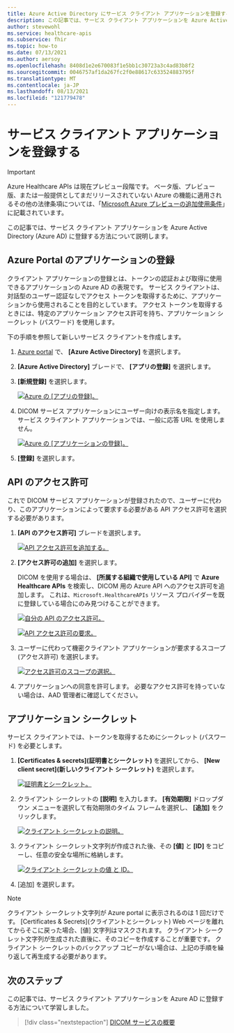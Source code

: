 ```yaml
---
title: Azure Active Directory にサービス クライアント アプリケーションを登録する - DICOM 用 Azure Healthcare APIs
description: この記事では、サービス クライアント アプリケーションを Azure Active Directory に登録する方法について説明します。
author: stevewohl
ms.service: healthcare-apis
ms.subservice: fhir
ms.topic: how-to
ms.date: 07/13/2021
ms.author: aersoy
ms.openlocfilehash: 8408d1e2e670083f1e5bb1c30723a3c4ad83b8f2
ms.sourcegitcommit: 0046757af1da267fc2f0e88617c633524883795f
ms.translationtype: MT
ms.contentlocale: ja-JP
ms.lasthandoff: 08/13/2021
ms.locfileid: "121779478"
---
```

# <a name="register-a-service-client-application"></a>サービス クライアント アプリケーションを登録する

> [!IMPORTANT]
> Azure Healthcare APIs は現在プレビュー段階です。 ベータ版、プレビュー版、または一般提供としてまだリリースされていない Azure の機能に適用されるその他の法律条項については、「[Microsoft Azure プレビューの追加使用条件](https://azure.microsoft.com/support/legal/preview-supplemental-terms/)」に記載されています。

この記事では、サービス クライアント アプリケーションを Azure Active Directory (Azure AD) に登録する方法について説明します。

## <a name="application-registrations-in-the-azure-portal"></a>Azure Portal のアプリケーションの登録

クライアント アプリケーションの登録とは、トークンの認証および取得に使用できるアプリケーションの Azure AD の表現です。 サービス クライアントは、対話型のユーザー認証なしでアクセス トークンを取得するために、アプリケーションから使用されることを目的としています。 アクセス トークンを取得するときには、特定のアプリケーション アクセス許可を持ち、アプリケーション シークレット (パスワード) を使用します。

下の手順を参照して新しいサービス クライアントを作成します。

1. [Azure portal](https://portal.azure.com) で、 **[Azure Active Directory]** を選択します。
2. **[Azure Active Directory]** ブレードで、 **[アプリの登録]** を選択します。
3. **[新規登録]** を選択します。

   [ ![Azure の [アプリの登録]。](media/dicom-azure-app-registrations.png) ](media/dicom-azure-app-registrations.png#lightbox)

4. DICOM サービス アプリケーションにユーザー向けの表示名を指定します。 サービス クライアント アプリケーションでは、一般に応答 URL を使用しません。

   [ ![Azure の [アプリケーションの登録]。](media/dicom-registration-application-name.png) ](media/dicom-registration-application-name.png#lightbox)

5. **[登録]** を選択します。

## <a name="api-permissions"></a>API のアクセス許可

これで DICOM サービス アプリケーションが登録されたので、ユーザーに代わり、このアプリケーションによって要求する必要がある API アクセス許可を選択する必要があります。

1. **[API のアクセス許可]** ブレードを選択します。

   [ ![API アクセス許可を追加する。](media/dicom-add-api-permissions.png) ](media/dicom-add-api-permissions.png#lightbox)

2. **[アクセス許可の追加]** を選択します。

   DICOM を使用する場合は、 **[所属する組織で使用している API]** で **Azure Healthcare APIs** を検索し、DICOM 用の Azure API へのアクセス許可を追加します。 これは、`Microsoft.HealthcareAPIs` リソース プロバイダーを既に登録している場合にのみ見つけることができます。

   [ ![自分の API のアクセス許可。](media/dicom-request-my-api-permissions.png) ](media/dicom-request-my-api-permissions.png#lightbox)


   [ ![API アクセス許可の要求。](media/dicom-request-api-permissions.png) ](media/dicom-request-api-permissions.png#lightbox)

3. ユーザーに代わって機密クライアント アプリケーションが要求するスコープ (アクセス許可) を選択します。

   [ ![アクセス許可のスコープの選択。](media/dicom-select-scopes.png) ](media/dicom-select-scopes.png#lightbox)

4. アプリケーションへの同意を許可します。 必要なアクセス許可を持っていない場合は、AAD 管理者に確認してください。


## <a name="application-secret"></a>アプリケーション シークレット

サービス クライアントでは、トークンを取得するためにシークレット (パスワード) を必要とします。

1. **[Certificates & secrets]\(証明書とシークレット\)** を選択してから、 **[New client secret]\(新しいクライアント シークレット\)** を選択します。

   [ ![証明書とシークレット。](media/dicom-new-client-secret.png) ](media/dicom-new-client-secret.png#lightbox)

2. クライアント シークレットの **[説明]** を入力します。 **[有効期限]** ドロップダウン メニューを選択して有効期限のタイム フレームを選択し、 **[追加]** をクリックします。

   [ ![クライアント シークレットの説明。](media/dicom-client-secret-description.png) ](media/dicom-client-secret-description.png#lightbox)

3. クライアント シークレット文字列が作成された後、その **[値]** と **[ID]** をコピーし、任意の安全な場所に格納します。

   [ ![クライアント シークレットの値 と ID。](media/dicom-client-secret-value-id.png) ](media/dicom-client-secret-value-id.png#lightbox)

4. [追加] を選択します。

> [!NOTE]
> クライアント シークレット文字列が Azure portal に表示されるのは 1 回だけです。 [Certificates & Secrets]\(クライアントとシークレット\) Web ページを離れてからそこに戻った場合、[値] 文字列はマスクされます。 クライアント シークレット文字列が生成された直後に、そのコピーを作成することが重要です。 クライアント シークレットのバックアップ コピーがない場合は、上記の手順を繰り返して再生成する必要があります。


## <a name="next-steps"></a>次のステップ

この記事では、サービス クライアント アプリケーションを Azure AD に登録する方法について学習しました。 

>[!div class="nextstepaction"]
>[DICOM サービスの概要](dicom-services-overview.md)




